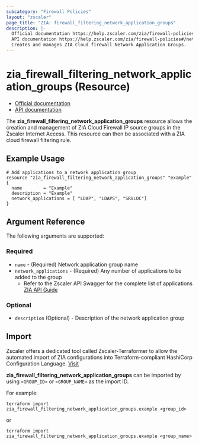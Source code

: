 ```yaml
---
subcategory: "Firewall Policies"
layout: "zscaler"
page_title: "ZIA: firewall_filtering_network_application_groups"
description: |-
  Official documentation https://help.zscaler.com/zia/firewall-policies#/networkApplicationGroups/{groupId}-get
  API documentation https://help.zscaler.com/zia/firewall-policies#/networkApplicationGroups/{groupId}-get
  Creates and manages ZIA Cloud firewall Network Application Groups.
---
```


# zia_firewall_filtering_network_application_groups (Resource)

* [Official documentation](https://help.zscaler.com/zia/firewall-policies#/networkApplicationGroups/{groupId}-get)
* [API documentation](https://help.zscaler.com/zia/firewall-policies#/networkApplicationGroups/{groupId}-get)

The **zia_firewall_filtering_network_application_groups** resource allows the creation and management of ZIA Cloud Firewall IP source groups in the Zscaler Internet Access. This resource can then be associated with a ZIA cloud firewall filtering rule.

## Example Usage

```hcl
# Add applications to a network application group
resource "zia_firewall_filtering_network_application_groups" "example" {
  name        = "Example"
  description = "Example"
  network_applications = [ "LDAP", "LDAPS", "SRVLOC"]
}
```

## Argument Reference

The following arguments are supported:

### Required

* `name` - (Required) Network application group name
* `network_applications` - (Required) Any number of applications to be added to the group
  * Refer to the Zscaler API Swagger for the complete list of applications [ZIA API Guide](https://help.zscaler.com/zia/firewall-policies#/networkApplicationGroups-get)

### Optional

* `description` (Optional) - Description of the network application group

## Import

Zscaler offers a dedicated tool called Zscaler-Terraformer to allow the automated import of ZIA configurations into Terraform-compliant HashiCorp Configuration Language.
[Visit](https://github.com/zscaler/zscaler-terraformer)

**zia_firewall_filtering_network_application_groups** can be imported by using `<GROUP_ID>` or `<GROUP_NAME>` as the import ID.

For example:

```shell
terraform import zia_firewall_filtering_network_application_groups.example <group_id>
```

or

```shell
terraform import zia_firewall_filtering_network_application_groups.example <group_name>
```

